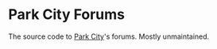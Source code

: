 # Park City Forums

The source code to [Park City](https://park-city.club)'s forums. Mostly unmaintained.